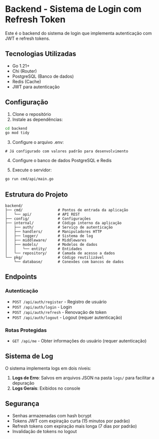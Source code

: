 # Backend - Sistema de Login com Refresh Token

Este é o backend do sistema de login que implementa autenticação com JWT e refresh tokens.

## Tecnologias Utilizadas

- Go 1.21+
- Chi (Router)
- PostgreSQL (Banco de dados)
- Redis (Cache)
- JWT para autenticação

## Configuração

1. Clone o repositório
2. Instale as dependências:

```bash
cd backend
go mod tidy
```

3. Configure o arquivo .env:

```env
# Já configurado com valores padrão para desenvolvimento
```

4. Configure o banco de dados PostgreSQL e Redis

5. Execute o servidor:

```bash
go run cmd/api/main.go
```

## Estrutura do Projeto

```
backend/
├── cmd/                # Pontos de entrada da aplicação
│   └── api/            # API REST
├── config/             # Configurações
├── internal/           # Código interno da aplicação
│   ├── auth/           # Serviço de autenticação
│   ├── handlers/       # Manipuladores HTTP
│   ├── logger/         # Sistema de log
│   ├── middleware/     # Middlewares
│   ├── models/         # Modelos de dados
│   │   └── entity/     # Entidades
│   └── repository/     # Camada de acesso a dados
└── pkg/                # Código reutilizável
    └── database/       # Conexões com bancos de dados
```

## Endpoints

### Autenticação

- `POST /api/auth/register` - Registro de usuário
- `POST /api/auth/login` - Login
- `POST /api/auth/refresh` - Renovação de token
- `POST /api/auth/logout` - Logout (requer autenticação)

### Rotas Protegidas

- `GET /api/me` - Obter informações do usuário (requer autenticação)

## Sistema de Log

O sistema implementa logs em dois níveis:

1. **Logs de Erro**: Salvos em arquivos JSON na pasta `logs/` para facilitar a depuração
2. **Logs Gerais**: Exibidos no console

## Segurança

- Senhas armazenadas com hash bcrypt
- Tokens JWT com expiração curta (15 minutos por padrão)
- Refresh tokens com expiração mais longa (7 dias por padrão)
- Invalidação de tokens no logout 